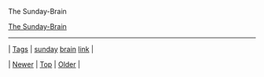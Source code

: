 <!--
title: The Sunday-Brain
date: 2020-06-28T15:27:00.091Z
tags: sunday, brain, link
-->


The Sunday-Brain

[The Sunday-Brain](http://www.thepoke.co.uk/2013/11/24/sunday-brain-infographic/bz1y04pceaa0zpe/)

<!--BOTTOM-POST-NAVIGATION-->
---

| [Tags](tags.md) | [sunday](tag-sunday.md) [brain](tag-brain.md) [link](tag-link.md) |

| [Newer](129490091389.md) | [Top](index.md) | [Older](129590485614.md) |
